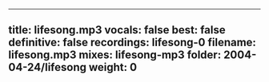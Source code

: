 
---
title: lifesong.mp3
vocals: false
best: false
definitive: false
recordings: lifesong-0
filename: lifesong.mp3
mixes: lifesong-mp3
folder: 2004-04-24/lifesong
weight: 0
---
